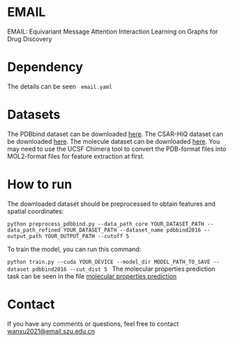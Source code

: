 # EMAIL
EMAIL: Equivariant Message Attention Interaction Learning on Graphs for Drug Discovery

# Dependency
The details can be seen ``` email.yaml```
# Datasets
The PDBbind dataset can be downloaded [here](http://www.pdbbind.org.cn/).
The CSAR-HiQ dataset can be downloaded [here](http://www.csardock.org/).
The molecule dataset can be downloaded [here](https://moleculenet.org/datasets-1).
You may need to use the UCSF Chimera tool to convert the PDB-format files into MOL2-format files for feature extraction at first.
# How to run
The downloaded dataset should be preprocessed to obtain features and spatial coordinates:


``` python preprocess_pdbbind.py --data_path_core YOUR_DATASET_PATH --data_path_refined YOUR_DATASET_PATH --dataset_name pdbbind2016 --output_path YOUR_OUTPUT_PATH --cutoff 5 ```



To train the model, you can run this command:

```python train.py --cuda YOUR_DEVICE --model_dir MODEL_PATH_TO_SAVE --dataset pdbbind2016 --cut_dist 5 ```
The molecular properties prediction task can be seen in the file [molecular properties prediction](https://github.com/nanbowan-xu/email/tree/main/molecular%20properties%20prediction)
# Contact
If you have any comments or questions, feel free to contact wanxu2021@email.szu.edu.cn
